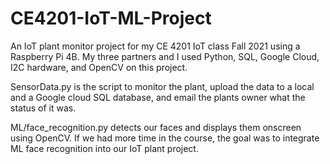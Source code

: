 # CE4201-IoT-ML-Project

An IoT plant monitor project for my CE 4201 IoT class Fall 2021 using a Raspberry Pi 4B. My three partners and I used Python, SQL, Google Cloud, I2C hardware, and OpenCV on this project.

SensorData.py is the script to monitor the plant, upload the data to a local and a Google cloud SQL database, and email the plants owner what the status of it was. 

ML/face_recognition.py detects our faces and displays them onscreen using OpenCV. If we had more time in the course, the goal was to integrate ML face recognition into our IoT plant project.
